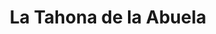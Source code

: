 ---
title: "La Tahona de la Abuela"
url: /salamanca/la-tahona-de-la-abuela-plaza-de-la-fuente/
shop: Bäckerei
---